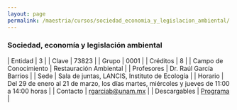 ```yaml
---
layout: page
permalink: /maestria/cursos/sociedad_economia_y_legislacion_ambiental/
---
```


### Sociedad, economía y legislación ambiental

| Entidad | 3 |
| Clave | 73823 |
| Grupo | 0001 |
| Créditos | 8 |
| Campo de Conocimiento | Restauración Ambiental |
| Profesores | Dr. Raúl García Barrios |
| Sede | Sala de juntas, LANCIS, Instituto de Ecología |
| Horario | Del 29 de enero al 21 de marzo, los días martes, miércoles y jueves de 11:00 a 14:00 horas |
| Contacto | <rgarciab@unam.mx> |
| Descargables |  [Programa](/assets/docs/cursos/sociedad_economia_legislacion_ambiental.pdf) |

